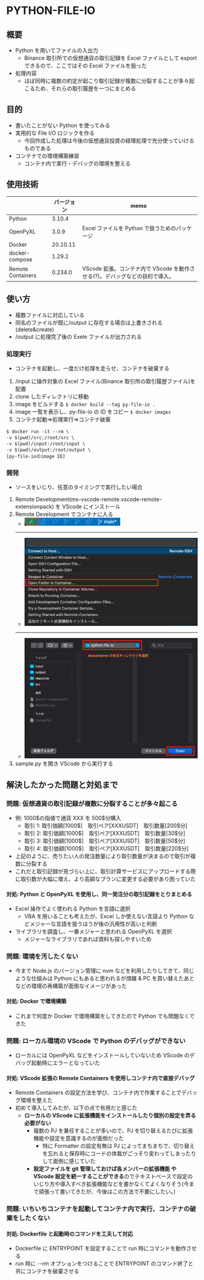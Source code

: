 # PYTHON-FILE-IO

## 概要

- Python を用いてファイルの入出力
  - Binance 取引所での仮想通貨の取引記録を Excel ファイルとして export できるので、ここではその Excel ファイルを扱った
- 処理内容
  - ほぼ同時に複数の約定が起こり取引記録が複数に分裂することが多々起こるため、それらの取引履歴を一つにまとめる

## 目的

- 書いたことがない Python を使ってみる
- 実用的な File I/O ロジックを作る
  - 今回作成した処理は今後の仮想通貨投資の経理処理で充分使っていけるものである
- コンテナでの環境構築練習
  - コンテナ内で実行・デバッグの環境を整える

## 使用技術

|                   | バージョン | memo                                                                         |
| ----------------- | ---------- | ---------------------------------------------------------------------------- |
| Python            | 3.10.4     |                                                                              |
| OpenPyXL          | 3.0.9      | Excel ファイルを Python で扱うためのパッケージ                               |
| Docker            | 20.10.11   |                                                                              |
| docker-compose    | 1.29.2     |                                                                              |
| Remote Containers | 0.234.0    | VScode 拡張。コンテナ内で VScode を動作させる(?)。デバッグなどの目的で導入。 |

## 使い方

- 複数ファイルに対応している
- 同名のファイルが既に/output に存在する場合は上書きされる(delete&create)
- /output に処理完了後の Exele ファイルが出力される

### 処理実行

- コンテナを起動し、一度だけ処理を走らせ、コンテナを破棄する

1. /input に操作対象の Excel ファイル(Binance 取引所の取引履歴ファイル)を配置
1. clone したディレクトリに移動
1. image をビルドする
   `$ docker build --tag py-file-io .`
1. image 一覧を表示し、py-file-io の ID をコピー
   `$ docker images`
1. コンテナ起動=>処理実行=>コンテナ破棄

```
$ docker run -it --rm \
-v $(pwd)/src:/root/src \
-v $(pwd)/input:/root/input \
-v $(pwd)/output:/root/output \
[py-file-ioのimage ID]
```

### 開発

- ソースをいじり、任意のタイミングで実行したい場合

1. Remote Development(ms-vscode-remote.vscode-remote-extensionpack) を VScode にインストール
1. Remote Development でコンテナに入る
   - ![VScode右下の「><」マークをクリック](resource/pic/RemoteDevelopment_1.png)
   ***
   - ![Open Folder in Container... をクリック](resource/pic/RemoteDevelopment_2.png)
   ***
   - ![.devcontainer があるディレクトリを選択し、Openをクリック](resource/pic/RemoteDevelopment_3.png)
1. sample.py を開き VScode から実行する

## 解決したかった問題と対処まで

### 問題: 仮想通貨の取引記録が複数に分裂することが多々起こる

- 例: 1000\$の指値で通貨 XXX を 500\$分購入
  - 取引 1: 取引価額[1000$]　取引ペア[XXXUSDT]　取引数量[200\$分]
  - 取引 2: 取引価額[1000$]　取引ペア[XXXUSDT]　取引数量[30\$分]
  - 取引 3: 取引価額[1000$]　取引ペア[XXXUSDT]　取引数量[50\$分]
  - 取引 4: 取引価額[1000$]　取引ペア[XXXUSDT]　取引数量[220\$分]
- 上記のように、売りたい人の発注数量により取引数量が決まるので取引が複数に分裂する
- これだと取引記録が見づらい上に、取引計算サービスにアップロードする際に取引数が大幅に増え、より高額なプランに変更する必要があり困っていた

#### 対処: Python と OpenPyXL を使用し、同一発注分の取引記録をとりまとめる

- Excel 操作でよく使われる Python を言語に選択
  - VBA を用いることも考えたが、Excel しか使えない言語より Python などメジャーな言語を扱うほうが後の汎用性が高いと判断
- ライブラリを調査し、一番メジャーと思われる OpenPyXL を選択
  - メジャーなライブラリであれば資料も探しやすいため

### 問題: 環境を汚したくない

- 今まで Node.js のバージョン管理に nvm などを利用したりしてきて、同じような仕組みは Python にもあると思われるが煩雑 & PC を買い替えたあとなどの環境の再構築が面倒なイメージがあった

#### 対処: Docker で環境構築

- これまで何度か Docker で環境構築をしてきたので Python でも問題なくできた

### 問題: ローカル環境の VScode で Python のデバッグができない

- ローカルには OpenPyXL などをインストールしていないため VScode のデバッグ起動時にエラーとなっていた

#### 対処: VScode 拡張の Remote Containers を使用しコンテナ内で直接デバッグ

- Remote Containers の設定方法を学び、コンテナ内で作業することでデバッグ環境を整えた
- 初めて導入してみたが、以下の点で有用だと感じた
  - **ローカルの VScode に拡張機能をインストールしたり個別の設定を弄る必要がない**
    - 複数の PJ を兼任することが多いので、PJ を切り替えるたびに拡張機能や設定を意識するのが面倒だった
      - 特に Formatter の設定有無は PJ によってまちまちで、切り替えを忘れると保存時にコードの体裁がごっそり変わってしまったりして面倒に感じていた
    - **設定ファイルを git 管理しておけば各メンバーの拡張機能 や VScode 設定を統一することができる**のでテキストベースで設定のいじり方や導入すべき拡張機能などを書かなくてよくなりそう(今まで頑張って書いてきたが、今後はこの方法で不要にしたい。)

### 問題: いちいちコンテナを起動してコンテナ内で実行、コンテナの破棄をしたくない

#### 対処: Dockerfile と起動時のコマンドを工夫して対応

- Dockerfile に ENTRYPOINT を設定することで run 時にコマンドを動作させる
- run 時に --rm オプションをつけることで ENTRYPOINT のコマンド終了と共にコンテナを破棄させる
